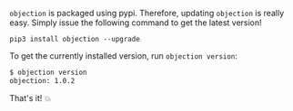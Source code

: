 `objection` is packaged using pypi. Therefore, updating `objection` is really easy. Simply issue the following command to get the latest version!

```
pip3 install objection --upgrade
```

To get the currently installed version, run `objection version`:

```bash
$ objection version
objection: 1.0.2
```

That's it! 💥

